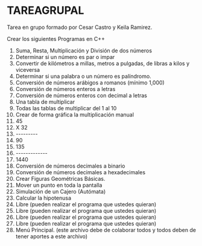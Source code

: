 # TAREAGRUPAL
Tarea en grupo formado por Cesar Castro y Keila Ramirez.


Crear los siguientes Programas en C++
<ol>
<li>Suma, Resta, Multiplicación y División de dos números</li>
<li>Determinar si un número es par o impar</li>
<li>Convertir de kilómetros a millas, metros a pulgadas, de libras a kilos y viceversa</li>
<li>Determinar si una palabra o un número es palíndromo.</li>
<li>Conversión de números arábigos a romanos (mínimo 1,000)</li>
<li>Conversión de números enteros a letras</li>
<li>Conversión de números enteros con decimal a letras</li>
<li>Una tabla de multiplicar</li>
<li>Todas las tablas de multiplicar del 1 al 10</li>
<li>Crear de forma gráfica la multiplicación manual</li>
                          <li>45</li>
                       <li>X 32</li>
                    <li> ---------</li>
                         <li>90</li>
                     <li>  135  </li>
               <li> -------------</li>
                    <li>  1440</li>

<li>Conversión de números decimales a binario</li>
<li>Conversión de números decimales a hexadecimales</li>
<li>Crear Figuras Geométricas Básicas.</li>
<li>Mover un punto en toda la pantalla</li>
<li>Simulación de un Cajero (Autómata)</li>
<li>Calcular la hipotenusa</li>
<li>Libre (pueden realizar el programa que ustedes quieran)</li>
<li>Libre (pueden realizar el programa que ustedes quieran)</li>
<li>Libre (pueden realizar el programa que ustedes quieran)</li>
<li>Libre (pueden realizar el programa que ustedes quieran)</li>
<li>Menú Principal. (este archivo debe de colaborar todos y todos deben de tener aportes a este archivo)</li>
</ol>
 
